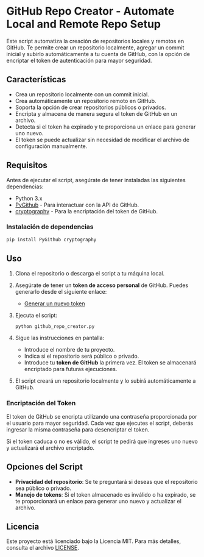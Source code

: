 # GitHub Repo Creator - Automate Local and Remote Repo Setup

Este script automatiza la creación de repositorios locales y remotos en GitHub. Te permite crear un repositorio localmente, agregar un commit inicial y subirlo automáticamente a tu cuenta de GitHub, con la opción de encriptar el token de autenticación para mayor seguridad.

## Características

- Crea un repositorio localmente con un commit inicial.
- Crea automáticamente un repositorio remoto en GitHub.
- Soporta la opción de crear repositorios públicos o privados.
- Encripta y almacena de manera segura el token de GitHub en un archivo.
- Detecta si el token ha expirado y te proporciona un enlace para generar uno nuevo.
- El token se puede actualizar sin necesidad de modificar el archivo de configuración manualmente.

## Requisitos

Antes de ejecutar el script, asegúrate de tener instaladas las siguientes dependencias:

- Python 3.x
- [PyGithub](https://pypi.org/project/PyGithub/) - Para interactuar con la API de GitHub.
- [cryptography](https://pypi.org/project/cryptography/) - Para la encriptación del token de GitHub.

### Instalación de dependencias

```bash
pip install PyGithub cryptography
```

## Uso

1. Clona el repositorio o descarga el script a tu máquina local.
   
2. Asegúrate de tener un **token de acceso personal** de GitHub. Puedes generarlo desde el siguiente enlace:
   - [Generar un nuevo token](https://github.com/settings/tokens)

3. Ejecuta el script:
   
   ```bash
   python github_repo_creator.py
   ```

4. Sigue las instrucciones en pantalla:
   - Introduce el nombre de tu proyecto.
   - Indica si el repositorio será público o privado.
   - Introduce tu **token de GitHub** la primera vez. El token se almacenará encriptado para futuras ejecuciones.

5. El script creará un repositorio localmente y lo subirá automáticamente a GitHub.

### Encriptación del Token

El token de GitHub se encripta utilizando una contraseña proporcionada por el usuario para mayor seguridad. Cada vez que ejecutes el script, deberás ingresar la misma contraseña para desencriptar el token.

Si el token caduca o no es válido, el script te pedirá que ingreses uno nuevo y actualizará el archivo encriptado.

## Opciones del Script

- **Privacidad del repositorio**: Se te preguntará si deseas que el repositorio sea público o privado.
- **Manejo de tokens**: Si el token almacenado es inválido o ha expirado, se te proporcionará un enlace para generar uno nuevo y actualizar el archivo.

## Licencia

Este proyecto está licenciado bajo la Licencia MIT. Para más detalles, consulta el archivo [LICENSE](LICENSE).

